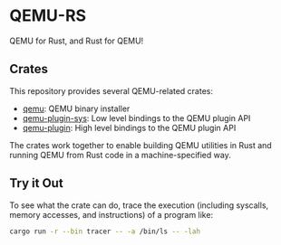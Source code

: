 # QEMU-RS

QEMU for Rust, and Rust for QEMU!

## Crates

This repository provides several QEMU-related crates:

* [qemu](https://github.com/novafacing/qemu-rs/tree/main/qemu): QEMU binary installer
* [qemu-plugin-sys](https://github.com/novafacing/qemu-rs/tree/main/qemu-plugin-sys): Low level bindings to the QEMU plugin API
* [qemu-plugin](https://github.com/novafacing/qemu-rs/tree/main/qemu-plugin): High level bindings to the QEMU plugin API

The crates work together to enable building QEMU utilities in Rust and running QEMU from
Rust code in a machine-specified way.


## Try it Out

To see what the crate can do, trace the execution (including syscalls, memory accesses,
and instructions) of a program like:

```sh
cargo run -r --bin tracer -- -a /bin/ls -- -lah
```